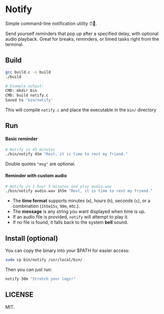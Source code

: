 # Notify
Simple command-line notification utility ⏰🔔. 

Send yourself reminders that pop up after a specified delay, with optional audio playback. 
Great for breaks, reminders, or timed tasks right from the terminal.

## Build
```sh
gcc build.c -o build
./build

# Example output:
CMD: mkdir bin
CMD: build notify.c
Saved to 'bin/notify'
```
This will compile `notify.c` and place the executable in the `bin/` directory

## Run
#### Basic reminder
```sh
# Notify in 45 minutes
./bin/notify 45m "Rest, it is time to rest my friend."
```
Double quotes `"msg"` are optional.

#### Reminder with custom audio
```sh
# Notify in 1 hour 5 minutes and play audio.wav
./bin/notify audio.wav 1h5m "Rest, it is time to rest my friend."
```

* The **time format** supports minutes (`m`), hours (`h`), seconds (`s`), or a combination (`1h5m15s`, `90m`, etc.).
* The **message** is any string you want displayed when time is up.
* If an audio file is provided, `notify` will attempt to play it.
* If no file is found, it falls back to the system **bell** sound.

## Install (optional)
You can copy the binary into your $PATH for easier access:
```sh
sudo cp bin/notify /usr/local/bin/
```

Then you can just run:
```sh
notify 30m "Stretch your legs!"
```

## LICENSE
MIT.
